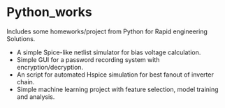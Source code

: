# Python_works
Includes some homeworks/project from Python for Rapid engineering Solutions.
- A simple Spice-like netlist simulator for bias voltage calculation.
- Simple GUI for a password recording system with encryption/decryption.
- An script for automated Hspice simulation for best fanout of inverter chain.
- Simple machine learning project with feature selection, model training and analysis.

